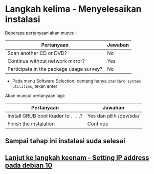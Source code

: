 # Langkah kelima - Menyelesaikan instalasi

Beberapa pertanyaan akan muncul:

|Pertanyaan|Jawaban|
|---|---|
|Scan another CD or DVD?| No |
|Continue without network mirror? | Yes|
|Participate in the package usage survey? | No|


- Pada menu Software Selection, centang hanya `standard system utilities`, tekan enter

Akan muncul pertanyaan lagi:

|Pertanyaan|Jawaban|
|---|---|
|Install GRUB boot loader to . . . .?| Yes dan pilih /dev/sda/ |
|Finish the instalation| Continue|

## Sampai tahap ini instalasi suda selesai

## [Lanjut ke langkah keenam - Setting IP address pada debian 10](langkah6.md)